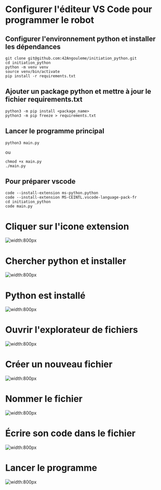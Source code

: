 # Configurer l'éditeur VS Code pour programmer le robot

## Configurer l'environnement python et installer les dépendances

```
git clone git@github.com:42Angouleme/initiation_python.git
cd initiation_python
python -m venv venv
source venv/bin/activate
pip install -r requirements.txt
```

## Ajouter un package python et mettre à jour le fichier requirements.txt

```
python3 -m pip install <package_name>
python3 -m pip freeze > requirements.txt
```

## Lancer le programme principal

```
python3 main.py
```

ou

```
chmod +x main.py
./main.py
```

## Pour préparer vscode

```
code --install-extension ms-python.python
code --install-extension MS-CEINTL.vscode-language-pack-fr
cd initiation_python
code main.py
```

# Cliquer sur l'icone extension


![width:800px](config/python1.png)


# Chercher python et installer


![width:800px](config/python2.png)


# Python est installé


![width:800px](config/python3.png)


# Ouvrir l'explorateur de fichiers


![width:800px](config/vscode0.png)


# Créer un nouveau fichier


![width:800px](config/vscode1.png)


# Nommer le fichier


![width:800px](config/vscode2.png)


# Écrire son code dans le fichier


![width:800px](config/vscode3.png)


# Lancer le programme


![width:800px](config/vscode4.png)

